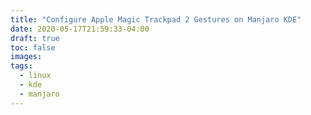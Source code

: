 ```yaml
---
title: "Configure Apple Magic Trackpad 2 Gestures on Manjaro KDE"
date: 2020-05-17T21:59:33-04:00
draft: true
toc: false
images:
tags:
  - linux
  - kde
  - manjaro
---
```


